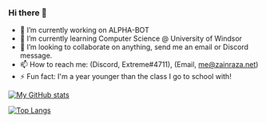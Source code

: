 ### Hi there 👋

<!--
**zainaraza43/zainaraza43** is a ✨ _special_ ✨ repository because its `README.md` (this file) appears on your GitHub profile.
-->

- 🔭 I’m currently working on ALPHA-BOT
- 🌱 I’m currently learning Computer Science @ University of Windsor
- 👯 I’m looking to collaborate on anything, send me an email or Discord message.
- 📫 How to reach me: (Discord, Extreme#4711), (Email, me@zainraza.net)
- ⚡ Fun fact: I'm a year younger than the class I go to school with!

[![My GitHub stats](https://github-readme-stats.vercel.app/api?username=zainaraza43&count_private=true&show_icons=true&include_all_commits=true&theme=merko)](https://github.com/zainaraza43/github-readme-stats)

[![Top Langs](https://github-readme-stats.vercel.app/api/top-langs/?username=zainaraza43&layout=compact&theme=merko)](https://github.com/zainaraza43/github-readme-stats)

